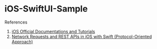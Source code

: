 # iOS-SwiftUI-Sample

References

1. [iOS Official Documentations and Tutorials](https://developer.apple.com/tutorials/swiftui)
2. [Network Requests and REST APIs in iOS with Swift (Protocol-Oriented Approach)](https://matteomanferdini.com/network-requests-rest-apis-ios-swift/)
